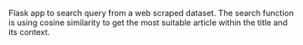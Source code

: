 Flask app to search query from a web scraped dataset. The search function is using cosine similarity to get the most suitable article within the title and its context.
